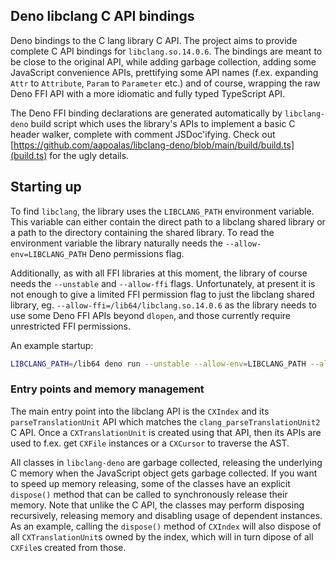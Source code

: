 ## Deno libclang C API bindings

Deno bindings to the C lang library C API. The project aims to provide complete
C API bindings for `libclang.so.14.0.6`. The bindings are meant to be close to
the original API, while adding garbage collection, adding some JavaScript
convenience APIs, prettifying some API names (f.ex. expanding `Attr` to
`Attribute`, `Param` to `Parameter` etc.) and of course, wrapping the raw Deno
FFI API with a more idiomatic and fully typed TypeScript API.

The Deno FFI binding declarations are generated automatically by `libclang-deno`
build script which uses the library's APIs to implement a basic C header walker,
complete with comment JSDoc'ifying. Check out
[https://github.com/aapoalas/libclang-deno/blob/main/build/build.ts](build.ts)
for the ugly details.

## Starting up

To find `libclang`, the library uses the `LIBCLANG_PATH` environment variable.
This variable can either contain the direct path to a libclang shared library or
a path to the directory containing the shared library. To read the environment
variable the library naturally needs the `--allow-env=LIBCLANG_PATH` Deno
permissions flag.

Additionally, as with all FFI libraries at this moment, the library of course
needs the `--unstable` and `--allow-ffi` flags. Unfortunately, at present it is
not enough to give a limited FFI permission flag to just the libclang shared
library, eg. `--allow-ffi=/lib64/libclang.so.14.0.6` as the library needs to use
some Deno FFI APIs beyond `dlopen`, and those currently require unrestricted FFI
permissions.

An example startup:

```sh
LIBCLANG_PATH=/lib64 deno run --unstable --allow-env=LIBCLANG_PATH --allow-ffi lib/mod.ts
```

### Entry points and memory management

The main entry point into the libclang API is the `CXIndex` and its
`parseTranslationUnit` API which matches the `clang_parseTranslationUnit2` C
API. Once a `CXTranslationUnit` is created using that API, then its APIs are
used to f.ex. get `CXFile` instances or a `CXCursor` to traverse the AST.

All classes in `libclang-deno` are garbage collected, releasing the underlying C
memory when the JavaScript object gets garbage collected. If you want to speed
up memory releasing, some of the classes have an explicit `dispose()` method
that can be called to synchronously release their memory. Note that unlike the C
API, the classes may perform disposing recursively, releasing memory and
disabling usage of dependent instances. As an example, calling the `dispose()`
method of `CXIndex` will also dispose of all `CXTranslationUnit`s owned by the
index, which will in turn dipose of all `CXFile`s created from those.
